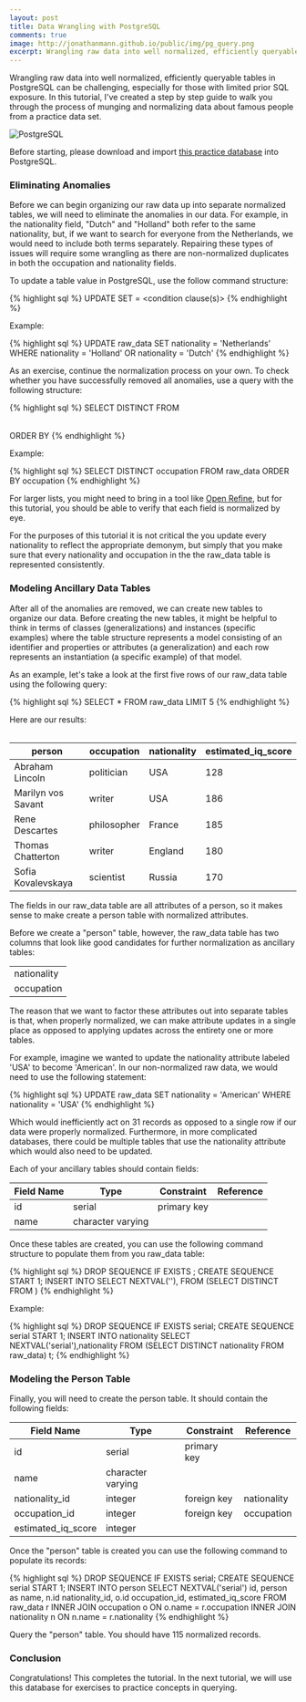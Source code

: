 ```yaml
---
layout: post
title: Data Wrangling with PostgreSQL
comments: true
image: http://jonathanmann.github.io/public/img/pg_query.png
excerpt: Wrangling raw data into well normalized, efficiently queryable tables in PostgreSQL can be challenging, especially for those with limited prior SQL exposure. In this tutorial, I've created a step by step guide to walk you through the process of munging and normalizing data about famous people from a practice data set.
---
```


Wrangling raw data into well normalized, efficiently queryable tables in PostgreSQL can be challenging, especially for those with limited prior SQL exposure. In this tutorial, I've created a step by step guide to walk you through the process of munging and normalizing data about famous people from a practice data set. 

![PostgreSQL](http://jonathanmann.github.io/public/img/pg_query.png)

Before starting, please download and import [this practice database](https://github.com/jonathanmann/blog_examples/tree/master/PostgreSQL/famous_people/famous_people.backup?raw=true) into PostgreSQL.

### Eliminating Anomalies

Before we can begin organizing our raw data up into separate normalized tables, we will need to eliminate the anomalies in our data. For example, in the nationality field, "Dutch" and "Holland" both refer to the same nationality, but, if we want to search for everyone from the Netherlands, we would need to include both terms separately. Repairing these types of issues will require some wrangling as there are non-normalized duplicates in both the occupation and nationality fields.

To update a table value in PostgreSQL, use the follow command structure:

{% highlight sql %}
UPDATE <table name>
SET <column name> = <new value>
<condition clause(s)>
{% endhighlight %}

Example:

{% highlight sql %}
UPDATE raw_data
SET nationality = 'Netherlands'
WHERE nationality = 'Holland'
OR nationality = 'Dutch'
{% endhighlight %}

As an exercise, continue the normalization process on your own. To check whether you have successfully removed all anomalies, use a query with the following structure:

{% highlight sql %}
SELECT DISTINCT <column name> FROM <table name> ORDER BY <column name>
{% endhighlight %}

Example:

{% highlight sql %}
SELECT DISTINCT occupation FROM raw_data ORDER BY occupation
{% endhighlight %}

For larger lists, you might need to bring in a tool like [Open Refine](http://openrefine.org/), but for this tutorial, you should be able to verify that each field is normalized by eye.

For the purposes of this tutorial it is not critical the you update every nationality to reflect the appropriate demonym, but simply that you make sure that every nationality and occupation in the the raw_data table is represented consistently.

### Modeling Ancillary Data Tables

After all of the anomalies are removed, we can create new tables to organize our data. Before creating the new tables, it might be helpful to think in terms of classes (generalizations) and instances (specific examples) where the table structure represents a model consisting of an identifier and properties or attributes (a generalization) and each row represents an instantiation (a specific example) of that model.

As an example, let's take a look at the first five rows of our raw_data table using the following query: 

{% highlight sql %}
SELECT * FROM raw_data LIMIT 5
{% endhighlight %}

Here are our results:

<table>
  <thead>
    <tr>
      <th>person</th>
	  <th>occupation</th>
	  <th>nationality</th>
	  <th>estimated_iq_score</th>
    </tr>
  </thead>
  <tbody>
    <tr>
      <td>Abraham Lincoln</td>
	  <td>politician</td>
      <td>USA</td>
	  <td>128</td>
    </tr>
    <tr>
      <td>Marilyn vos Savant</td>
	  <td>writer</td>
      <td>USA</td>
	  <td>186</td>
    </tr>
    <tr>
      <td>Rene Descartes</td>
	  <td>philosopher</td>
      <td>France</td>
	  <td>185</td>
    </tr>
    <tr>
      <td>Thomas Chatterton</td>
	  <td>writer</td>
      <td>England</td>
	  <td>180</td>
    </tr>
	<tr>
      <td>Sofia Kovalevskaya</td>
	  <td>scientist</td>
      <td>Russia</td>
	  <td>170</td>
    </tr>
  </tbody>
</table>

The fields in our raw_data table are all attributes of a person, so it makes sense to make create a person table with normalized attributes.

Before we create a "person" table, however, the raw_data table has two columns that look like good candidates for further normalization as ancillary tables:

<table>
  <tbody>
    <tr>
      <td>nationality</td>
	</tr>
    <tr>
      <td>occupation</td>
	</tr>
  </tbody>
</table>

The reason that we want to factor these attributes out into separate tables is that, when properly normalized, we can make attribute updates in a single place as opposed to applying updates across the entirety one or more tables. 

For example, imagine we wanted to update the nationality attribute labeled 'USA' to become 'American'. In our non-normalized raw data, we would need to use the following statement:

{% highlight sql %}
UPDATE raw_data
SET nationality = 'American'
WHERE nationality = 'USA'
{% endhighlight %}

Which would inefficiently act on 31 records as opposed to a single row if our data were properly normalized. Furthermore, in more complicated databases, there could be multiple tables that use the nationality attribute which would also need to be updated.

Each of your ancillary tables should contain fields:

<table>
  <thead>
    <tr>
      <th>Field Name</th>
	  <th>Type</th>
	  <th>Constraint</th>
	  <th>Reference</th>
    </tr>
  </thead>
  <tbody>
    <tr>
      <td>id</td>
	  <td>serial</td>
      <td>primary key</td>
	  <td></td>
    </tr>
    <tr>
      <td>name</td>
	  <td>character varying</td>
      <td></td>
      <td></td>
    </tr>
  </tbody>
</table>

Once these tables are created, you can use the following command structure to populate them from you raw_data table:

{% highlight sql %}
DROP SEQUENCE IF EXISTS <sequence name>;
CREATE SEQUENCE <sequence name> START 1;
INSERT INTO <destination table>
SELECT NEXTVAL('<sequence name>'),<column name> FROM (SELECT DISTINCT <column name> FROM <origin table>) <subquery alias>
{% endhighlight %}

Example:

{% highlight sql %}
DROP SEQUENCE IF EXISTS serial;
CREATE SEQUENCE serial START 1;
INSERT INTO nationality
SELECT NEXTVAL('serial'),nationality FROM (SELECT DISTINCT nationality FROM raw_data) t;
{% endhighlight %}

### Modeling the Person Table

Finally, you will need to create the person table. It should contain the following fields:

<table>
  <thead>
    <tr>
      <th>Field Name</th>
	  <th>Type</th>
	  <th>Constraint</th>
	  <th>Reference</th>
    </tr>
  </thead>
  <tbody>
    <tr>
      <td>id</td>
	  <td>serial</td>
      <td>primary key</td>
	  <td></td>
    </tr>
    <tr>
      <td>name</td>
	  <td>character varying</td>
      <td></td>
      <td></td>
    </tr>
    <tr>
      <td>nationality_id</td>
	  <td>integer</td>
      <td>foreign key</td>
      <td>nationality</td>
    </tr>
    <tr>
      <td>occupation_id</td>
	  <td>integer</td>
      <td>foreign key</td>
      <td>occupation</td>
    </tr>
    <tr>
      <td>estimated_iq_score</td>
	  <td>integer</td>
      <td></td>
      <td></td>
    </tr>
  </tbody>
</table>

Once the "person" table is created you can use the following command to populate its records:

{% highlight sql %}
DROP SEQUENCE IF EXISTS serial;
CREATE SEQUENCE serial START 1;
INSERT INTO person
SELECT NEXTVAL('serial') id, person as name, n.id nationality_id, o.id occupation_id, estimated_iq_score 
FROM raw_data r
INNER JOIN occupation o ON o.name = r.occupation
INNER JOIN nationality n ON n.name = r.nationality
{% endhighlight %}

Query the "person" table. You should have 115 normalized records.

### Conclusion

Congratulations! This completes the tutorial. In the next tutorial, we will use this database for exercises to practice concepts in querying. 

